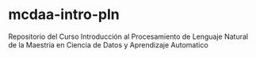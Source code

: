 # mcdaa-intro-pln
Repositorio del Curso Introducción al Procesamiento de Lenguaje Natural de la Maestria en Ciencia de Datos y Aprendizaje Automatico
